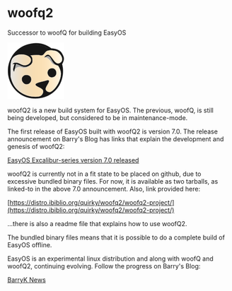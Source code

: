 # woofq2
Successor to woofQ for building EasyOS

![logo](easy128.png)

woofQ2 is a new build system for EasyOS. The previous, woofQ, is still being developed, but considered to be in maintenance-mode.

The first release of EasyOS built with woofQ2 is version 7.0. The release announcement on Barry's Blog has links that explain the development and genesis of woofQ2:

[EasyOS Excalibur-series version 7.0 released](https://bkhome.org/news/202508/easyos-excalibur-series-version-70-released.html)

woofQ2 is currently not in a fit state to be placed on github, due to excessive bundled binary files. For now, it is available as two tarballs, as linked-to in the above 7.0 announcement. Also, link provided here:

[https://distro.ibiblio.org/quirky/woofq2/woofq2-project/](https://distro.ibiblio.org/quirky/woofq2/woofq2-project/)

...there is also a readme file that explains how to use woofQ2.

The bundled binary files means that it is possible to do a complete build of EasyOS offline.

EasyOS is an experimental linux distribution and along with woofQ and woofQ2, continuing evolving. Follow the progress on Barry's Blog:

[BarryK News](https://bkhome.org/news/tag_easy.html)
